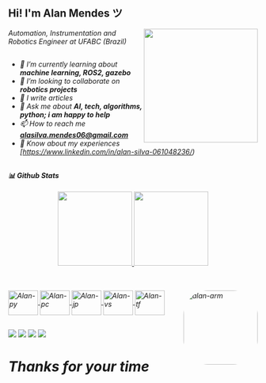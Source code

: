  ## Hi! I'm Alan Mendes ツ
 
<img align='right' src="https://media.giphy.com/media/M9gbBd9nbDrOTu1Mqx/giphy.gif" width="230">
<p><em>Automation, Instrumentation and Robotics Engineer at UFABC (Brazil)
  
##
- 🔭 I’m currently learning about **machine learning, ROS2, gazebo**
- 🌱 I’m looking to collaborate on **robotics projects**
- 📝 I write articles
- 💬 Ask me about **AI, tech, algorithms, python; i am happy to help**
- 📫 How to reach me **alasilva.mendes06@gmail.com**
- 📄 Know about my experiences [https://www.linkedin.com/in/alan-silva-061048236/)
  
 ##
  
#### 📊 **Github Stats**
<div align="center">
  <a href="https://github.com/alans96">
  <img height="150em" src="https://github-readme-stats.vercel.app/api?username=alans96&show_icons=true&theme=dracula&include_all_commits=true&count_private=true"/>
  <img height="150em" src="https://github-readme-stats.vercel.app/api/top-langs/?username=alans96&layout=compact&langs_count=7&theme=dracula"/>
</div>
  
##
  
</div>
<div style="display: inline_block"><br>
  <img align="center" alt="Alan-py" height="50" width="60" src="https://cdn.jsdelivr.net/gh/devicons/devicon/icons/python/python-original-wordmark.svg">
  <img align="center" alt="Alan-pc" height="50" width="60" src="https://cdn.jsdelivr.net/gh/devicons/devicon/icons/pycharm/pycharm-original.svg">
  <img align="center" alt="Alan-jp" height="50" width="60" src="https://cdn.jsdelivr.net/gh/devicons/devicon/icons/jupyter/jupyter-original-wordmark.svg">
  <img align="center" alt="Alan-vs" height="50" width="60" src="https://cdn.jsdelivr.net/gh/devicons/devicon/icons/visualstudio/visualstudio-plain.svg">
  <img align="center" alt="Alan-tf" height="50" width="60" src="https://cdn.jsdelivr.net/gh/devicons/devicon/icons/tensorflow/tensorflow-original.svg">
  <img align="right" alt="alan-arm" height="150" style="border-radius:50px;" src="https://media0.giphy.com/media/26DNc9KWmxRd8nkUU/giphy.gif?cid=790b7611694ec5b1db5bb2ae2d444fedccad8c18ffa4e4a5&rid=giphy.gif&ct=g">
</div>
 
  ##
 
<div>
    <a href="https://www.youtube.com/channel/UCKX4V-xvG6gx9wlauXSA8CA" target="_blank"><img src="https://img.shields.io/badge/YouTube-FF0000?style=for-the-badge&logo=youtube&logoColor=white" target="_blank"></a>
    <a href="https://www.instagram.com/alan96_s/" target="_blank"><img src="https://img.shields.io/badge/-Instagram-%23E4405F?style=for-the-badge&logo=instagram&logoColor=white" target="_blank"></a>
    <a href="https://www.linkedin.com/in/alan-silva-061048236/" target="_blank"><img src="https://img.shields.io/badge/-LinkedIn-%230077B5?style=for-the-badge&logo=linkedin&logoColor=white" target="_blank"></a>
    <a href = "alasilva.mendes06@gmail.com"><img src="https://img.shields.io/badge/-Gmail-%23333?style=for-the-badge&logo=gmail&logoColor=white" target="_blank"></a> 
</div>

  # _Thanks for your time_
 
